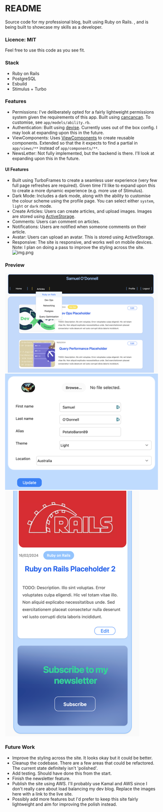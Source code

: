 # README

Source code for my professional blog, built using Ruby on Rails.  , and is being built to showcase my skills as a developer.

### Licence: MIT

Feel free to use this code as you see fit.

### Stack

- Ruby on Rails
- PostgreSQL
- Esbuild
- Stimulus + Turbo

### Features

- Permissions: I've deliberately opted for a fairly lightweight permissions system given the requirements of this app.  Built using [cancancan](https://github.com/CanCanCommunity/cancancan). To customise, see `app/models/ability.rb`.
- Authentication: Built using [devise](https://github.com/heartcombo/devise). Currently uses out of the box config. I may look at expanding upon this in the future.
- ViewComponents: Uses [ViewComponents](https://github.com/ViewComponent/view_component) to create reusable components.  Extended so that the it expects to find a partial in `app/views/**` instead of `app/components/**`.
- NewsLetter: Not fully implemented, but the backend is there.  I'll look at expanding upon this in the future.

#### UI Features

- Built using TurboFrames to create a seamless user experience (very few full page refreshes are required).  Given time I'll like to expand upon this to create a more dynamic experience (e.g. more use of Stimulus).
- Dark Mode: Includes a dark mode, along with the ability to customise the colour scheme using the profile page.  You can select either `system`, `light` or `dark` mode.
- Create Articles: Users can create articles, and upload images.  Images are stored using [ActiveStorage](https://guides.rubyonrails.org/active_storage_overview.html).
- Comments: Users can comment on articles.
- Notifications: Users are notified when someone comments on their article.
- Avatar: Users can upload an avatar.  This is stored using ActiveStorage.
- Responsive: The site is responsive, and works well on mobile devices. Note: I plan on doing a pass to improve the styling across the site.![img.png](img.png)

### Preview


![sam-blog-1](app/assets/images/preview/sam-blog-1.png)
![blog-profile](app/assets/images/preview/blog-profile.png)
![news-letter](app/assets/images/preview/news-letter-responsive.png)

### Future Work

- Improve the styling across the site. It looks okay but it could be better.
- Cleanup the codebase.  There are a few areas that could be refactored. The current state definitely isn't 'polished'.
- Add testing. Should have done this from the start.
- Finish the newsletter feature.
- Publish the site using AWS. I'll probably use Kamal and AWS since I don't really care about load balancing my dev blog. Replace the images here with a link to the live site.
- Possibly add more features but I'd prefer to keep this site fairly lightweight and aim for improving the polish instead.